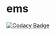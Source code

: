 # ems
[![Codacy Badge](https://api.codacy.com/project/badge/Grade/d192c886ccdb4e8aa757dd81eab654af)](https://app.codacy.com/manual/hdubey6/ems?utm_source=github.com&utm_medium=referral&utm_content=hdubey6/ems&utm_campaign=Badge_Grade_Dashboard)